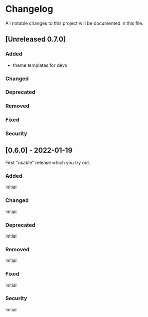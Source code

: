 # Changelog
All notable changes to this project will be documented in this file.

## [Unreleased 0.7.0]

### Added
- theme templates for devs

### Changed


### Deprecated


### Removed


### Fixed


### Security

## [0.6.0] - 2022-01-19
First "usable" release which you try out.

### Added
Initial

### Changed
Initial

### Deprecated
Initial

### Removed
Initial

### Fixed
Initial

### Security
Initial
